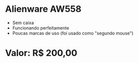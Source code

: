 # Alienware AW558

- Sem caixa
- Funcionando perfeitamente
- Poucas marcas de uso (foi usado como "segundo mouse")

# Valor: R$ 200,00